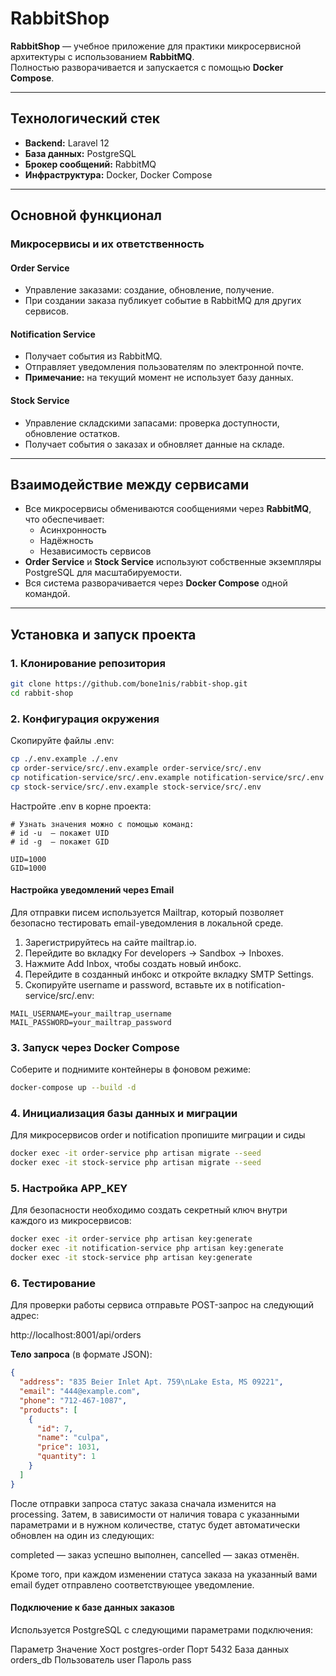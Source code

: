 # RabbitShop

**RabbitShop** — учебное приложение для практики микросервисной архитектуры с использованием **RabbitMQ**.  
Полностью разворачивается и запускается с помощью **Docker Compose**.

---

## Технологический стек

- **Backend:** Laravel 12
- **База данных:** PostgreSQL
- **Брокер сообщений:** RabbitMQ
- **Инфраструктура:** Docker, Docker Compose

---

## Основной функционал

### Микросервисы и их ответственность

#### Order Service

- Управление заказами: создание, обновление, получение.
- При создании заказа публикует событие в RabbitMQ для других сервисов.

#### Notification Service

- Получает события из RabbitMQ.
- Отправляет уведомления пользователям по электронной почте.
- **Примечание:** на текущий момент не использует базу данных.

#### Stock Service

- Управление складскими запасами: проверка доступности, обновление остатков.
- Получает события о заказах и обновляет данные на складе.

---

## Взаимодействие между сервисами

- Все микросервисы обмениваются сообщениями через **RabbitMQ**, что обеспечивает:
  - Асинхронность
  - Надёжность
  - Независимость сервисов
- **Order Service** и **Stock Service** используют собственные экземпляры PostgreSQL для масштабируемости.
- Вся система разворачивается через **Docker Compose** одной командой.

---

## Установка и запуск проекта

### 1. Клонирование репозитория

```bash
git clone https://github.com/bone1nis/rabbit-shop.git
cd rabbit-shop
```

### 2. Конфигурация окружения

Скопируйте файлы .env:

```bash
cp ./.env.example ./.env
cp order-service/src/.env.example order-service/src/.env
cp notification-service/src/.env.example notification-service/src/.env
cp stock-service/src/.env.example stock-service/src/.env
```

Настройте .env в корне проекта:

```
# Узнать значения можно с помощью команд:
# id -u  — покажет UID
# id -g  — покажет GID

UID=1000
GID=1000
```

#### Настройка уведомлений через Email

Для отправки писем используется Mailtrap, который позволяет безопасно тестировать email-уведомления в локальной среде.

1. Зарегистрируйтесь на сайте mailtrap.io.
2. Перейдите во вкладку For developers → Sandbox → Inboxes.
3. Нажмите Add Inbox, чтобы создать новый инбокс.
4. Перейдите в созданный инбокс и откройте вкладку SMTP Settings.
5. Скопируйте username и password, вставьте их в notification-service/src/.env:

```
MAIL_USERNAME=your_mailtrap_username
MAIL_PASSWORD=your_mailtrap_password
```

### 3. Запуск через Docker Compose

Соберите и поднимите контейнеры в фоновом режиме:

```bash
docker-compose up --build -d
```

### 4. Инициализация базы данных и миграции

Для микросервисов order и notification пропишите миграции и сиды

```bash
docker exec -it order-service php artisan migrate --seed
docker exec -it stock-service php artisan migrate --seed
```

### 5. Настройка APP_KEY

Для безопасности необходимо создать секретный ключ внутри каждого из микросервисов:

```bash
docker exec -it order-service php artisan key:generate
docker exec -it notification-service php artisan key:generate
docker exec -it stock-service php artisan key:generate
```

### 6. Тестирование

Для проверки работы сервиса отправьте POST-запрос на следующий адрес:

http://localhost:8001/api/orders

**Тело запроса** (в формате JSON):

```json
{
  "address": "835 Beier Inlet Apt. 759\nLake Esta, MS 09221",
  "email": "444@example.com",
  "phone": "712-467-1087",
  "products": [
    {
      "id": 7,
      "name": "culpa",
      "price": 1031,
      "quantity": 1
    }
  ]
}
```

После отправки запроса статус заказа сначала изменится на processing. Затем, в зависимости от наличия товара с указанными параметрами и в нужном количестве, статус будет автоматически обновлен на один из следующих:

  completed — заказ успешно выполнен,
  cancelled — заказ отменён.

Кроме того, при каждом изменении статуса заказа на указанный вами email будет отправлено соответствующее уведомление.

#### Подключение к базе данных заказов

Используется PostgreSQL с следующими параметрами подключения:

Параметр	Значение
Хост	postgres-order
Порт	5432
База данных	orders_db
Пользователь	user
Пароль	pass
